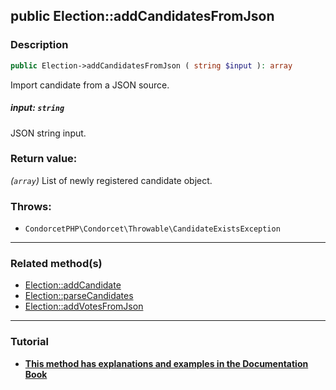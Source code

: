 ## public Election::addCandidatesFromJson

### Description    

```php
public Election->addCandidatesFromJson ( string $input ): array
```

Import candidate from a JSON source.
    

##### **input:** *```string```*   
JSON string input.    


### Return value:   

*(```array```)* List of newly registered candidate object.



### Throws:   

* ```CondorcetPHP\Condorcet\Throwable\CandidateExistsException```

---------------------------------------

### Related method(s)      

* [Election::addCandidate](../Election%20Class/public%20Election--addCandidate.md)    
* [Election::parseCandidates](../Election%20Class/public%20Election--parseCandidates.md)    
* [Election::addVotesFromJson](../Election%20Class/public%20Election--addVotesFromJson.md)    

---------------------------------------

### Tutorial

* **[This method has explanations and examples in the Documentation Book](https://www.condorcet.io#/3.AsPhpLibrary/4.Candidates)**    
